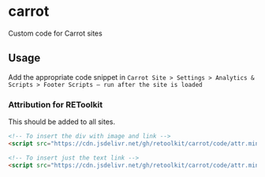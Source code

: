 # carrot
Custom code for Carrot sites

## Usage

Add the appropriate code snippet in `Carrot Site > Settings > Analytics & Scripts > Footer Scripts – run after the site is loaded`

### Attribution for REToolkit

This should be added to all sites.

```html
<!-- To insert the div with image and link -->
<script src="https://cdn.jsdelivr.net/gh/retoolkit/carrot/code/attr.min.js" data-option="div"></script>
```

```html
<!-- To insert just the text link -->
<script src="https://cdn.jsdelivr.net/gh/retoolkit/carrot/code/attr.min.js" data-option="link"></script>
```

